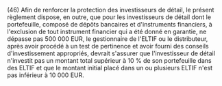 (46) Afin de renforcer la protection des investisseurs de détail, le présent règlement dispose, en outre, que pour les investisseurs de détail dont le portefeuille, composé de dépôts bancaires et d'instruments financiers, à l'exclusion de tout instrument financier qui a été donné en garantie, ne dépasse pas 500 000 EUR, le gestionnaire de l'ELTIF ou le distributeur, après avoir procédé à un test de pertinence et avoir fourni des conseils d'investissement appropriés, devrait s'assurer que l'investisseur de détail n'investit pas un montant total supérieur à 10 % de son portefeuille dans des ELTIF et que le montant initial placé dans un ou plusieurs ELTIF n'est pas inférieur à 10 000 EUR.